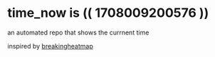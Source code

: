 # time_now is (( 1708009200576 ))

an automated repo that shows the currnent time

inspired by [breakingheatmap](https://github.com/breakingheatmap/breakingheatmap)